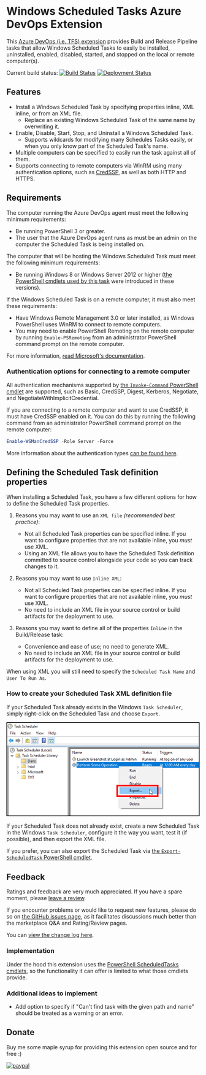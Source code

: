 # Windows Scheduled Tasks Azure DevOps Extension

This [Azure DevOps (i.e. TFS) extension][ExtensionInAzureDevOpsMarketplaceUrl] provides Build and Release Pipeline tasks that allow Windows Scheduled Tasks to easily be installed, uninstalled, enabled, disabled, started, and stopped on the local or remote computer(s).

Current build status: [![Build Status](https://dev.azure.com/deadlydog/OpenSource/_apis/build/status/AzureDevOps.WindowsScheduledTasks?branchName=master)](https://dev.azure.com/deadlydog/OpenSource/_build/latest?definitionId=19&branchName=master)
[![Deployment Status](https://vsrm.dev.azure.com/deadlydog/_apis/public/Release/badge/baf297a4-1582-49bd-b9ca-6d38492faafa/1/1)](https://dev.azure.com/deadlydog/OpenSource/_release?definitionId=1)

## Features

- Install a Windows Scheduled Task by specifying properties inline, XML inline, or from an XML file.
  - Replace an existing Windows Scheduled Task of the same name by overwriting it.
- Enable, Disable, Start, Stop, and Uninstall a Windows Scheduled Task.
  - Supports wildcards for modifying many Schedules Tasks easily, or when you only know part of the Scheduled Task's name.
- Multiple computers can be specified to easily run the task against all of them.
- Supports connecting to remote computers via WinRM using many authentication options, such as [CredSSP][CredSspDocumentationUrl], as well as both HTTP and HTTPS.

## Requirements

The computer running the Azure DevOps agent must meet the following minimum requirements:

- Be running PowerShell 3 or greater.
- The user that the Azure DevOps agent runs as must be an admin on the computer the Scheduled Task is being installed on.

The computer that will be hosting the Windows Scheduled Task must meet the following minimum requirements:

- Be running Windows 8 or Windows Server 2012 or higher ([the PowerShell cmdlets used by this task][PowerShellScheduledTasksDocumentationUrl] were introduced in these versions).

If the Windows Scheduled Task is on a remote computer, it must also meet these requirements:

- Have Windows Remote Management 3.0 or later installed, as Windows PowerShell uses WinRM to connect to remote computers.
- You may need to enable PowerShell Remoting on the remote computer by running `Enable-PSRemoting` from an administrator PowerShell command prompt on the remote computer.

For more information, [read Microsoft's documentation][PowerShellRemotingRequirementsDocumentationUrl].

### Authentication options for connecting to a remote computer

All authentication mechanisms supported by [the `Invoke-Command` PowerShell cmdlet][PowerShellInvokeCommandCmdletDocumentationUrl] are supported, such as Basic, CredSSP, Digest, Kerberos, Negotiate, and NegotiateWithImplicitCredential.

If you are connecting to a remote computer and want to use CredSSP, it must have CredSSP enabled on it. You can do this by running the following command from an administrator PowerShell command prompt on the remote computer:

```PowerShell
Enable-WSManCredSSP -Role Server -Force
```

More information about the authentication types [can be found here][WinRmAuthenticationDocumentationUrl].

## Defining the Scheduled Task definition properties

When installing a Scheduled Task, you have a few different options for how to define the Scheduled Task properties.

1. Reasons you may want to use an `XML file` _(recommended best practice)_:

   - Not all Scheduled Task properties can be specified inline. If you want to configure properties that are not available inline, you _must_ use XML.
   - Using an XML file allows you to have the Scheduled Task definition committed to source control alongside your code so you can track changes to it.

1. Reasons you may want to use `Inline XML`:

   - Not all Scheduled Task properties can be specified inline. If you want to configure properties that are not available inline, you _must_ use XML.
   - No need to include an XML file in your source control or build artifacts for the deployment to use.

1. Reasons you may want to define all of the properties `Inline` in the Build/Release task:

   - Convenience and ease of use; no need to generate XML.
   - No need to include an XML file in your source control or build artifacts for the deployment to use.

When using XML you will still need to specify the `Scheduled Task Name` and `User To Run As`.

### How to create your Scheduled Task XML definition file

If your Scheduled Task already exists in the Windows `Task Scheduler`, simply right-click on the Scheduled Task and choose `Export`.

![Export Windows Scheduled Task screenshot][ExportWindowsScheduledTaskScreenshotImage]

If your Scheduled Task does not already exist, create a new Scheduled Task in the Windows `Task Scheduler`, configure it the way you want, test it (if possible), and then export the XML file.

If you prefer, you can also export the Scheduled Task via [the `Export-ScheduledTask` PowerShell cmdlet][PowerShellExportScheduledTaskDocumentationUrl].

## Feedback

Ratings and feedback are very much appreciated. If you have a spare moment, please [leave a review][ExtensionRatingAndReviewInAzureDevOpsMarketplaceUrl].

If you encounter problems or would like to request new features, please do so on [the GitHub issues page][ExtensionGitHubRepositoryIssuesUrl], as it facilitates discussions much better than the marketplace Q&A and Rating/Review pages.

You can [view the change log here][ExtensionChangeLogUrl].

### Implementation

Under the hood this extension uses the [PowerShell ScheduledTasks cmdlets][PowerShellScheduledTasksDocumentationUrl], so the functionality it can offer is limited to what those cmdlets provide.

### Additional ideas to implement

- Add option to specify if "Can't find task with the given path and name" should be treated as a warning or an error.

## Donate

Buy me some maple syrup for providing this extension open source and for free :)

[![paypal](https://www.paypalobjects.com/en_US/i/btn/btn_donateCC_LG.gif)](https://www.paypal.com/cgi-bin/webscr?cmd=_s-xclick&hosted_button_id=SW7LX32CWQJKN)

<!-- Links -->
[ExtensionInAzureDevOpsMarketplaceUrl]: https://marketplace.visualstudio.com/items?itemName=deadlydog.WindowsScheduledTasksBuildAndReleaseTasks
[ExtensionGitHubRepositoryIssuesUrl]: https://github.com/deadlydog/AzureDevOps.WindowsScheduledTasks/issues
[ExtensionChangeLogUrl]: https://github.com/deadlydog/AzureDevOps.WindowsScheduledTasks/blob/master/docs/ChangeLog.md
[ExtensionRatingAndReviewInAzureDevOpsMarketplaceUrl]: https://marketplace.visualstudio.com/items?itemName=deadlydog.WindowsScheduledTasksBuildAndReleaseTasks#review-details
[PowerShellScheduledTasksDocumentationUrl]: https://docs.microsoft.com/en-us/powershell/module/scheduledtasks/?view=win10-ps
[PowerShellExportScheduledTaskDocumentationUrl]: https://docs.microsoft.com/en-us/powershell/module/scheduledtasks/export-scheduledtask?view=win10-ps
[PowerShellInvokeCommandCmdletDocumentationUrl]: https://docs.microsoft.com/en-us/powershell/module/microsoft.powershell.core/invoke-command?view=powershell-3.0
[CredSspDocumentationUrl]: https://docs.microsoft.com/en-us/windows/desktop/secauthn/credential-security-support-provider
[WinRmAuthenticationDocumentationUrl]: https://docs.microsoft.com/en-us/windows/desktop/winrm/authentication-for-remote-connections
[PowerShellRemotingRequirementsDocumentationUrl]: https://docs.microsoft.com/en-us/powershell/module/microsoft.powershell.core/about/about_remote_requirements?view=powershell-6
[ExportWindowsScheduledTaskScreenshotImage]: src/Images/ExportWindowsScheduledTaskScreenshot.png
